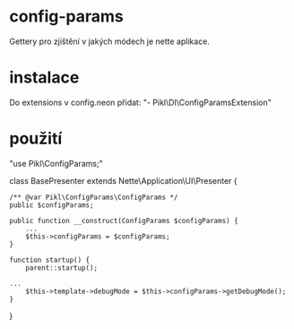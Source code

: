 # config-params
Gettery pro zjištění v jakých módech je nette aplikace.

# instalace
Do extensions v config.neon přidat: "- Pikl\DI\ConfigParamsExtension"
    
# použití
"use Pikl\ConfigParams;"

class BasePresenter extends Nette\Application\UI\Presenter {

	/** @var Pikl\ConfigParams\ConfigParams */
	public $configParams;
	
	public function __construct(ConfigParams $configParams) {
		...
		$this->configParams = $configParams;
	}

	function startup() {
		parent::startup();

    ...
		$this->template->debugMode = $this->configParams->getDebugMode();
	}

}
    
    
